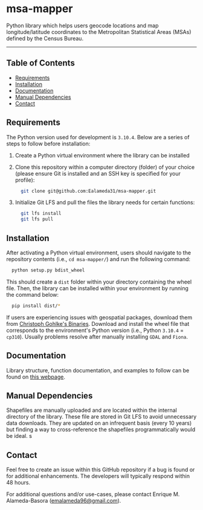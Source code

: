 # msa-mapper
Python library which helps users geocode locations and map longitude/latitude coordinates to the Metropolitan Statistical Areas (MSAs) defined by the Census Bureau.

-------------------
## Table of Contents
- [Requirements](#requirements)
- [Installation](#installation)
- [Documentation](#documentation)
- [Manual Dependencies](#manual-dependencies)
- [Contact](#contact)

## Requirements
The Python version used for development is `3.10.4`. Below are a series of steps to follow before installation:
  1) Create a Python virtual environment where the library can be installed

  2) Clone this repository within a computer directory (folder) of your choice (please ensure Git is installed and an SSH key is specified for your profile):
      ```bash
        git clone git@github.com:Ealameda31/msa-mapper.git
      ```

  3) Initialize Git LFS and pull the files the library needs for certain functions:
        ```bash
          git lfs install
          git lfs pull
        ```

## Installation
After activating a Python virtual environment, users should navigate to the repository contents (i.e., `cd msa-mapper/`) and run the following command:
```bash
  python setup.py bdist_wheel 
```

This should create a `dist` folder within your directory containing the wheel file. Then, the library can be installed within your environment by running the command below:
```bash
  pip install dist/*
```

If users are experiencing issues with geospatial packages, download them from [Christoph Gohlke's Binaries](https://www.lfd.uci.edu/~gohlke/).  Download and install the wheel file that corresponds to the environment's Python version (i.e., Python `3.10.4` = `cp310`). Usually problems resolve after manually installing `GDAL` and `Fiona`.

## Documentation
Library structure, function documentation, and examples to follow can be found on [this webpage](https://ealameda31.github.io/msa-mapper/).

## Manual Dependencies
Shapefiles are manually uploaded and are located within the internal directory of the library. These file are stored in Git LFS to avoid unnecessary data downloads. They are updated on an infrequent basis (every 10 years) but finding a way to cross-reference the shapefiles programmatically would be ideal.
s
## Contact
Feel free to create an issue within this GitHub repository if a bug is found or for additional enhancements. The developers will typically respond within 48 hours.

For additional questions and/or use-cases, please contact Enrique M. Alameda-Basora (emalameda96@gmail.com).

